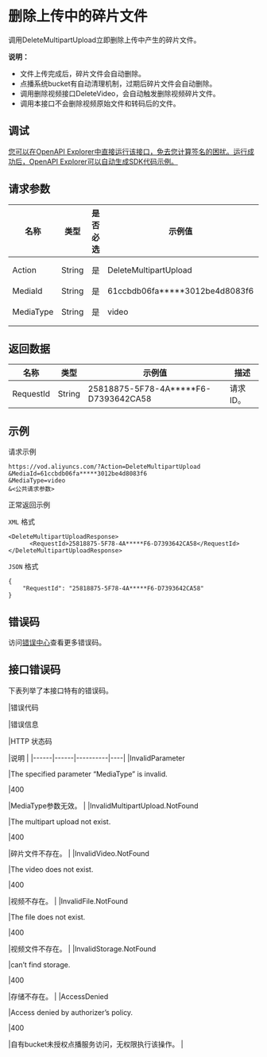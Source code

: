 # 删除上传中的碎片文件

调用DeleteMultipartUpload立即删除上传中产生的碎片文件。

**说明：**

-   文件上传完成后，碎片文件会自动删除。
-   点播系统bucket有自动清理机制，过期后碎片文件会自动删除。
-   调用删除视频接口DeleteVideo，会自动触发删除视频碎片文件。
-   调用本接口不会删除视频原始文件和转码后的文件。

## 调试

[您可以在OpenAPI Explorer中直接运行该接口，免去您计算签名的困扰。运行成功后，OpenAPI Explorer可以自动生成SDK代码示例。](https://api.aliyun.com/#product=vod&api=DeleteMultipartUpload&type=RPC&version=2017-03-21)

## 请求参数

|名称|类型|是否必选|示例值|描述|
|--|--|----|---|--|
|Action|String|是|DeleteMultipartUpload|系统规定参数。取值：**DeleteMultipartUpload**。 |
|MediaId|String|是|61ccbdb06fa\*\*\*\*\*3012be4d8083f6|媒体ID。 |
|MediaType|String|是|video|媒体类型。取固定值：**video**（音视频）。 |

## 返回数据

|名称|类型|示例值|描述|
|--|--|---|--|
|RequestId|String|25818875-5F78-4A\*\*\*\*\*F6-D7393642CA58|请求ID。 |

## 示例

请求示例

```
https://vod.aliyuncs.com/?Action=DeleteMultipartUpload
&MediaId=61ccbdb06fa*****3012be4d8083f6
&MediaType=video
&<公共请求参数>
```

正常返回示例

`XML` 格式

```
<DeleteMultipartUploadResponse>
	  <RequestId>25818875-5F78-4A*****F6-D7393642CA58</RequestId>
</DeleteMultipartUploadResponse>
```

`JSON` 格式

```
{
    "RequestId": "25818875-5F78-4A*****F6-D7393642CA58"
}
```

## 错误码

访问[错误中心](https://error-center.alibabacloud.com/status/product/vod)查看更多错误码。

## 接口错误码

下表列举了本接口特有的错误码。

|错误代码

|错误信息

|HTTP 状态码

|说明 |
|------|------|----------|----|
|InvalidParameter

|The specified parameter “MediaType” is invalid.

|400

|MediaType参数无效。 |
|InvalidMultipartUpload.NotFound

|The multipart upload not exist.

|400

|碎片文件不存在。 |
|InvalidVideo.NotFound

|The video does not exist.

|400

|视频不存在。 |
|InvalidFile.NotFound

|The file does not exist.

|400

|视频文件不存在。 |
|InvalidStorage.NotFound

|can’t find storage.

|400

|存储不存在。 |
|AccessDenied

|Access denied by authorizer’s policy.

|400

|自有bucket未授权点播服务访问，无权限执行该操作。 |

